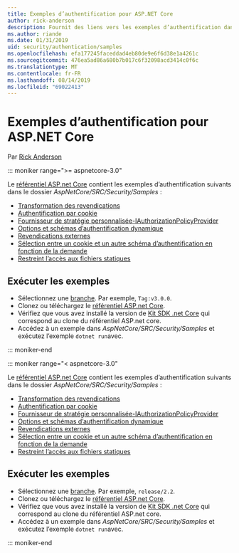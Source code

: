 ```yaml
---
title: Exemples d’authentification pour ASP.NET Core
author: rick-anderson
description: Fournit des liens vers les exemples d’authentification dans le référentiel ASP.NET Core.
ms.author: riande
ms.date: 01/31/2019
uid: security/authentication/samples
ms.openlocfilehash: efa177245faceddad4eb80de9e6f6d38e1a4261c
ms.sourcegitcommit: 476ea5ad86a680b7b017c6f32098acd3414c0f6c
ms.translationtype: MT
ms.contentlocale: fr-FR
ms.lasthandoff: 08/14/2019
ms.locfileid: "69022413"
---
```

# <a name="authentication-samples-for-aspnet-core"></a>Exemples d’authentification pour ASP.NET Core

Par [Rick Anderson](https://twitter.com/RickAndMSFT)

::: moniker range=">= aspnetcore-3.0"

Le [référentiel ASP.net Core](https://github.com/aspnet/AspNetCore) contient les exemples d’authentification suivants dans le dossier *AspNetCore/SRC/Security/Samples* :

* [Transformation des revendications](https://github.com/aspnet/AspNetCore/tree/release/2.2/src/Security/samples/ClaimsTransformation)
* [Authentification par cookie](https://github.com/aspnet/AspNetCore/tree/release/2.2/src/Security/samples/Cookies)
* [Fournisseur de stratégie personnalisée-IAuthorizationPolicyProvider](https://github.com/aspnet/AspNetCore/tree/release/2.2/src/Security/samples/CustomPolicyProvider)
* [Options et schémas d’authentification dynamique](https://github.com/aspnet/AspNetCore/tree/release/2.2/src/Security/samples/DynamicSchemes)
* [Revendications externes](https://github.com/aspnet/AspNetCore/tree/release/2.2/src/Security/samples/Identity.ExternalClaims)
* [Sélection entre un cookie et un autre schéma d’authentification en fonction de la demande](https://github.com/aspnet/AspNetCore/tree/release/2.2/src/Security/samples/PathSchemeSelection)
* [Restreint l’accès aux fichiers statiques](https://github.com/aspnet/AspNetCore/tree/release/2.2/src/Security/samples/StaticFilesAuth)

## <a name="run-the-samples"></a>Exécuter les exemples

* Sélectionnez une [branche](https://github.com/aspnet/AspNetCore). Par exemple, `Tag:v3.0.0`.
* Clonez ou téléchargez le [référentiel ASP.net Core](https://github.com/aspnet/AspNetCore).
* Vérifiez que vous avez installé la version de [Kit SDK .net Core](https://www.microsoft.com/net/download/all) qui correspond au clone du référentiel ASP.net core.
* Accédez à un exemple dans *AspNetCore/SRC/Security/Samples* et exécutez l’exemple `dotnet run`avec.

::: moniker-end

::: moniker range="< aspnetcore-3.0"

Le [référentiel ASP.net Core](https://github.com/aspnet/AspNetCore) contient les exemples d’authentification suivants dans le dossier *AspNetCore/SRC/Security/Samples* :

* [Transformation des revendications](https://github.com/aspnet/AspNetCore/tree/release/2.2/src/Security/samples/ClaimsTransformation)
* [Authentification par cookie](https://github.com/aspnet/AspNetCore/tree/release/2.2/src/Security/samples/Cookies)
* [Fournisseur de stratégie personnalisée-IAuthorizationPolicyProvider](https://github.com/aspnet/AspNetCore/tree/release/2.2/src/Security/samples/CustomPolicyProvider)
* [Options et schémas d’authentification dynamique](https://github.com/aspnet/AspNetCore/tree/release/2.2/src/Security/samples/DynamicSchemes)
* [Revendications externes](https://github.com/aspnet/AspNetCore/tree/release/2.2/src/Security/samples/Identity.ExternalClaims)
* [Sélection entre un cookie et un autre schéma d’authentification en fonction de la demande](https://github.com/aspnet/AspNetCore/tree/release/2.2/src/Security/samples/PathSchemeSelection)
* [Restreint l’accès aux fichiers statiques](https://github.com/aspnet/AspNetCore/tree/release/2.2/src/Security/samples/StaticFilesAuth)

## <a name="run-the-samples"></a>Exécuter les exemples

* Sélectionnez une [branche](https://github.com/aspnet/AspNetCore). Par exemple, `release/2.2`.
* Clonez ou téléchargez le [référentiel ASP.net Core](https://github.com/aspnet/AspNetCore).
* Vérifiez que vous avez installé la version de [Kit SDK .net Core](https://www.microsoft.com/net/download/all) qui correspond au clone du référentiel ASP.net core.
* Accédez à un exemple dans *AspNetCore/SRC/Security/Samples* et exécutez l’exemple `dotnet run`avec.

::: moniker-end
